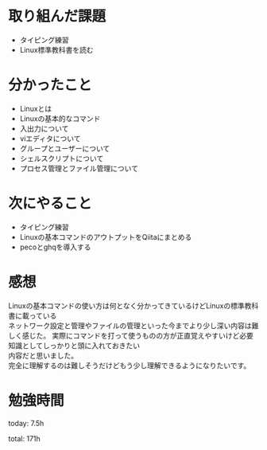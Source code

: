 #  取り組んだ課題
- タイピング練習
- Linux標準教科書を読む

# 分かったこと
- Linuxとは
- Linuxの基本的なコマンド
- 入出力について
- viエディタについて
- グループとユーザーについて
- シェルスクリプトについて
- プロセス管理とファイル管理について


# 次にやること
- タイピング練習
- Linuxの基本コマンドのアウトプットをQiitaにまとめる
- pecoとghqを導入する

# 感想
Linuxの基本コマンドの使い方は何となく分かってきているけどLinuxの標準教科書に載っている  
ネットワーク設定と管理やファイルの管理といった今までより少し深い内容は難しく感じた。
実際にコマンドを打って使うものの方が正直覚えやすいけど必要知識としてしっかりと頭に入れておきたい  
内容だと思いました。  
完全に理解するのは難しそうだけどもう少し理解できるようになりたいです。

# 勉強時間
today: 7.5h

total: 171h
